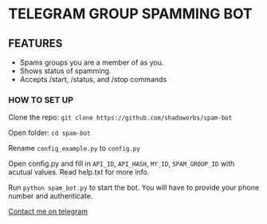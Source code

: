 # TELEGRAM GROUP SPAMMING BOT

## FEATURES
* Spams groups you are a member of as you.
* Shows status of spamming.
* Accepts /start, /status, and /stop commands


### HOW TO SET UP
Clone the repo: ```git clone https://github.com/shadoworbs/spam-bot```

Open folder: ```cd spam-bot```

Rename `config_example.py` to `config.py`

Open config.py and fill in `API_ID`, `API_HASH`, `MY_ID`, `SPAM_GROUP_ID` with acutual values. Read help.txt for more info.

Run `python spam_bot.py` to start the bot. You will have to provide your phone number and authenticate.

[Contact me on telegram][Telegram link to shadoworbs]

[Telegram link to shadoworbs]: https://shadoworbs.t.me